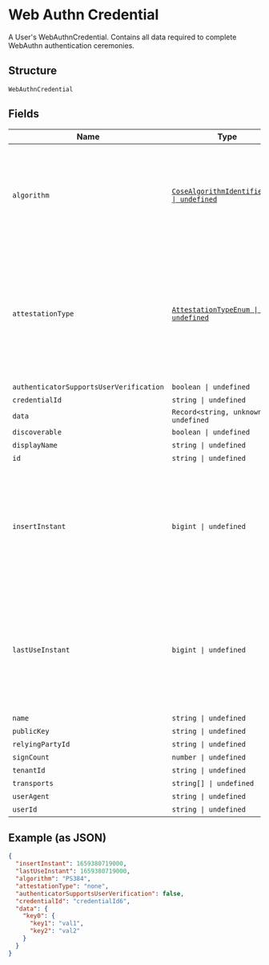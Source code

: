 
# Web Authn Credential

A User's WebAuthnCredential. Contains all data required to complete WebAuthn authentication ceremonies.

## Structure

`WebAuthnCredential`

## Fields

| Name | Type | Tags | Description |
|  --- | --- | --- | --- |
| `algorithm` | [`CoseAlgorithmIdentifierEnum \| undefined`](../../doc/models/cose-algorithm-identifier-enum.md) | Optional | A number identifying a cryptographic algorithm. Values should be registered with the <a  href="https:www.iana.orgassignmentscosecose.xhtml#algorithms">IANA COSE Algorithms registry<a> |
| `attestationType` | [`AttestationTypeEnum \| undefined`](../../doc/models/attestation-type-enum.md) | Optional | Used to indicate what type of attestation was included in the authenticator response for a given WebAuthn credential at the time it was created |
| `authenticatorSupportsUserVerification` | `boolean \| undefined` | Optional | - |
| `credentialId` | `string \| undefined` | Optional | - |
| `data` | `Record<string, unknown> \| undefined` | Optional | - |
| `discoverable` | `boolean \| undefined` | Optional | - |
| `displayName` | `string \| undefined` | Optional | - |
| `id` | `string \| undefined` | Optional | - |
| `insertInstant` | `bigint \| undefined` | Optional | The number of milliseconds since the unix epoch: January 1, 1970 00:00:00 UTC. This value is always in UTC. |
| `lastUseInstant` | `bigint \| undefined` | Optional | The number of milliseconds since the unix epoch: January 1, 1970 00:00:00 UTC. This value is always in UTC. |
| `name` | `string \| undefined` | Optional | - |
| `publicKey` | `string \| undefined` | Optional | - |
| `relyingPartyId` | `string \| undefined` | Optional | - |
| `signCount` | `number \| undefined` | Optional | - |
| `tenantId` | `string \| undefined` | Optional | - |
| `transports` | `string[] \| undefined` | Optional | - |
| `userAgent` | `string \| undefined` | Optional | - |
| `userId` | `string \| undefined` | Optional | - |

## Example (as JSON)

```json
{
  "insertInstant": 1659380719000,
  "lastUseInstant": 1659380719000,
  "algorithm": "PS384",
  "attestationType": "none",
  "authenticatorSupportsUserVerification": false,
  "credentialId": "credentialId6",
  "data": {
    "key0": {
      "key1": "val1",
      "key2": "val2"
    }
  }
}
```

